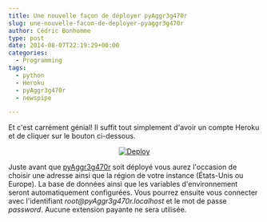 ```yaml
---
title: Une nouvelle façon de déployer pyAggr3g470r
slug: une-nouvelle-facon-de-deployer-pyaggr3g470r
author: Cédric Bonhomme
type: post
date: 2014-08-07T22:19:29+00:00
categories:
  - Programming
tags:
  - python
  - Heroku
  - pyAggr3g470r
  - newspipe

---
```

Et c'est carrément génial! Il suffit tout simplement d'avoir un compte Heroku
et de cliquer sur le bouton ci-dessous.

<div align="center">
  <a href="https://heroku.com/deploy?template=https://github.com/cedricbonhomme/pyAggr3g470r"><img src="https://www.herokucdn.com/deploy/button.png" alt="Deploy" /></a>
</div>

Juste avant que [pyAggr3g470r][1] soit déployé vous aurez l'occasion de choisir
une adresse ainsi que la région de votre instance (États-Unis ou Europe). La
base de données ainsi que les variables d'environnement seront automatiquement
configurées. Vous pourrez ensuite vous connecter avec l'identifiant
_root@pyAggr3g470r.localhost_ et le mot de passe _password_.
Aucune extension payante ne sera utilisée.


 [1]: https://git.sr.ht/~cedric/pyAggr3g470r
